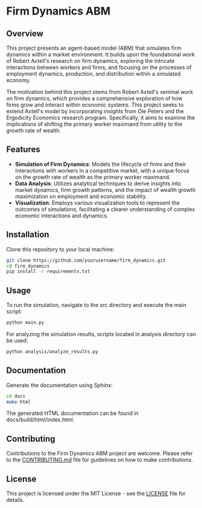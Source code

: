 # Firm Dynamics ABM

## Overview

This project presents an agent-based model (ABM) that simulates firm dynamics within a market environment. It builds upon the foundational work of Robert Axtell's research on firm dynamics, exploring the intricate interactions between workers and firms, and focusing on the processes of employment dynamics, production, and distribution within a simulated economy.

The motivation behind this project stems from Robert Axtell's seminal work on firm dynamics, which provides a comprehensive exploration of how firms grow and interact within economic systems. This project seeks to extend Axtell's model by incorporating insights from Ole Peters and the Ergodicity Economics research program. Specifically, it aims to examine the implications of shifting the primary worker maximand from utility to the growth rate of wealth.

## Features

- **Simulation of Firm Dynamics**: Models the lifecycle of firms and their interactions with workers in a competitive market, with a unique focus on the growth rate of wealth as the primary worker maximand.
- **Data Analysis**: Utilizes analytical techniques to derive insights into market dynamics, firm growth patterns, and the impact of wealth growth maximization on employment and economic stability.
- **Visualization**: Employs various visualization tools to represent the outcomes of simulations, facilitating a clearer understanding of complex economic interactions and dynamics.

## Installation

Clone this repository to your local machine:

```bash
git clone https://github.com/yourusername/firm_dynamics.git
cd firm_dynamics
pip install -r requirements.txt
```

## Usage

To run the simulation, navigate to the src directory and execute the main script:

```bash
python main.py
```

For analyzing the simulation results, scripts located in analysis directory can be used:

```bash
python analysis/analyze_results.py
```

## Documentation
Generate the documentation using Sphinx:

```bash
cd docs
make html
```

The generated HTML documentation can be found in docs/build/html/index.html.

## Contributing
Contributions to the Firm Dynamics ABM project are welcome. Please refer to the [CONTRIBUTING.md](CONTRIBUTING.md) file for guidelines on how to make contributions.

## License
This project is licensed under the MIT License - see the [LICENSE](LICENSE) file for details.
